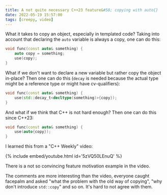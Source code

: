 ```yaml
---
title: A not quite necessary C++23 feature&#58; copying with auto{}
date: 2022-05-19 15:57:00
tags: [creepy, video]
---
```


What it takes to copy an object, especially in templated code?
Taking into account that declaring the `auto` variable is always a copy, one can do this:
```c++
void func(const auto& something) {
    auto copy = something;
    use(copy);
}
```

What if we don't want to declare a new variable but rather copy the object in-place?
Then one can do this (`decay` is needed because the actual type might be a reference type
or might have cv-qualifiers):
```c++
void func(const auto& something) {
    use(std::decay_t<decltype(something)>{copy});
}
```

And what if we think that C++ is not hard enough? Then one can do this since C++23:
```c++
void func(const auto& something) {
    use(auto{copy});
}
```

I learned this from a "C++ Weekly" video:

{% include embed/youtube.html id='5zVQ50LEnuQ' %}

There is a not so convincing feature motivation example in the video.

The comments are more interesting than the video, everyone caught facepalm and asked
"what the problem with the old way of copying", "why don't introduce `std::copy`" and so on.
It's hard to not agree with them.
